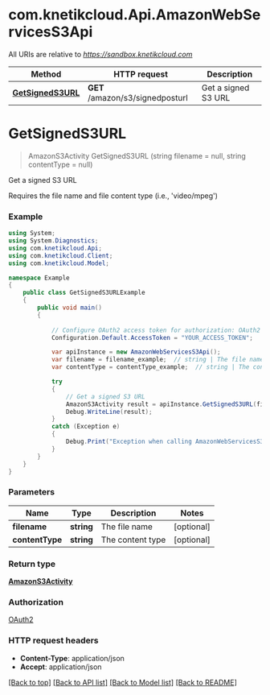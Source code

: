 # com.knetikcloud.Api.AmazonWebServicesS3Api

All URIs are relative to *https://sandbox.knetikcloud.com*

Method | HTTP request | Description
------------- | ------------- | -------------
[**GetSignedS3URL**](AmazonWebServicesS3Api.md#getsigneds3url) | **GET** /amazon/s3/signedposturl | Get a signed S3 URL


<a name="getsigneds3url"></a>
# **GetSignedS3URL**
> AmazonS3Activity GetSignedS3URL (string filename = null, string contentType = null)

Get a signed S3 URL

Requires the file name and file content type (i.e., 'video/mpeg')

### Example
```csharp
using System;
using System.Diagnostics;
using com.knetikcloud.Api;
using com.knetikcloud.Client;
using com.knetikcloud.Model;

namespace Example
{
    public class GetSignedS3URLExample
    {
        public void main()
        {
            
            // Configure OAuth2 access token for authorization: OAuth2
            Configuration.Default.AccessToken = "YOUR_ACCESS_TOKEN";

            var apiInstance = new AmazonWebServicesS3Api();
            var filename = filename_example;  // string | The file name (optional) 
            var contentType = contentType_example;  // string | The content type (optional) 

            try
            {
                // Get a signed S3 URL
                AmazonS3Activity result = apiInstance.GetSignedS3URL(filename, contentType);
                Debug.WriteLine(result);
            }
            catch (Exception e)
            {
                Debug.Print("Exception when calling AmazonWebServicesS3Api.GetSignedS3URL: " + e.Message );
            }
        }
    }
}
```

### Parameters

Name | Type | Description  | Notes
------------- | ------------- | ------------- | -------------
 **filename** | **string**| The file name | [optional] 
 **contentType** | **string**| The content type | [optional] 

### Return type

[**AmazonS3Activity**](AmazonS3Activity.md)

### Authorization

[OAuth2](../README.md#OAuth2)

### HTTP request headers

 - **Content-Type**: application/json
 - **Accept**: application/json

[[Back to top]](#) [[Back to API list]](../README.md#documentation-for-api-endpoints) [[Back to Model list]](../README.md#documentation-for-models) [[Back to README]](../README.md)

